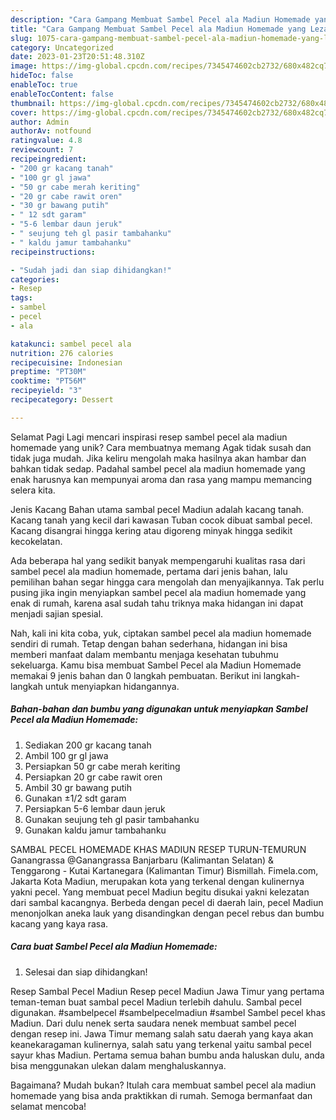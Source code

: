 ```yaml
---
description: "Cara Gampang Membuat Sambel Pecel ala Madiun Homemade yang Lezat, Lezat"
title: "Cara Gampang Membuat Sambel Pecel ala Madiun Homemade yang Lezat, Lezat"
slug: 1075-cara-gampang-membuat-sambel-pecel-ala-madiun-homemade-yang-lezat-lezat
category: Uncategorized
date: 2023-01-23T20:51:48.310Z
image: https://img-global.cpcdn.com/recipes/7345474602cb2732/680x482cq70/sambel-pecel-ala-madiun-homemade-foto-resep-utama.jpg
hideToc: false
enableToc: true
enableTocContent: false
thumbnail: https://img-global.cpcdn.com/recipes/7345474602cb2732/680x482cq70/sambel-pecel-ala-madiun-homemade-foto-resep-utama.jpg
cover: https://img-global.cpcdn.com/recipes/7345474602cb2732/680x482cq70/sambel-pecel-ala-madiun-homemade-foto-resep-utama.jpg
author: Admin
authorAv: notfound
ratingvalue: 4.8
reviewcount: 7
recipeingredient:
- "200 gr kacang tanah"
- "100 gr gl jawa"
- "50 gr cabe merah keriting"
- "20 gr cabe rawit oren"
- "30 gr bawang putih"
- " 12 sdt garam"
- "5-6 lembar daun jeruk"
- " seujung teh gl pasir tambahanku"
- " kaldu jamur tambahanku"
recipeinstructions:

- "Sudah jadi dan siap dihidangkan!"
categories:
- Resep
tags:
- sambel
- pecel
- ala

katakunci: sambel pecel ala 
nutrition: 276 calories
recipecuisine: Indonesian
preptime: "PT30M"
cooktime: "PT56M"
recipeyield: "3"
recipecategory: Dessert

---
```



Selamat Pagi Lagi mencari inspirasi resep sambel pecel ala madiun homemade yang unik? Cara membuatnya memang Agak tidak susah dan tidak juga mudah. Jika keliru mengolah maka hasilnya akan hambar dan bahkan tidak sedap. Padahal sambel pecel ala madiun homemade yang enak harusnya kan mempunyai aroma dan rasa yang mampu memancing selera kita.


Jenis Kacang Bahan utama sambal pecel Madiun adalah kacang tanah. Kacang tanah yang kecil dari kawasan Tuban cocok dibuat sambal pecel. Kacang disangrai hingga kering atau digoreng minyak hingga sedikit kecokelatan.

Ada beberapa hal yang sedikit banyak mempengaruhi kualitas rasa dari sambel pecel ala madiun homemade, pertama dari jenis bahan, lalu pemilihan bahan segar hingga cara mengolah dan menyajikannya. Tak perlu pusing jika ingin menyiapkan sambel pecel ala madiun homemade yang enak di rumah, karena asal sudah tahu triknya maka hidangan ini dapat menjadi sajian spesial.


Nah, kali ini kita coba, yuk, ciptakan sambel pecel ala madiun homemade sendiri di rumah. Tetap dengan bahan sederhana, hidangan ini bisa memberi manfaat dalam membantu menjaga kesehatan tubuhmu sekeluarga. Kamu bisa membuat Sambel Pecel ala Madiun Homemade memakai 9 jenis bahan dan 0 langkah pembuatan. Berikut ini langkah-langkah untuk menyiapkan hidangannya.

<!--inarticleads1-->

##### Bahan-bahan dan bumbu yang digunakan untuk menyiapkan Sambel Pecel ala Madiun Homemade:

1. Sediakan 200 gr kacang tanah
1. Ambil 100 gr gl jawa
1. Persiapkan 50 gr cabe merah keriting
1. Persiapkan 20 gr cabe rawit oren
1. Ambil 30 gr bawang putih
1. Gunakan  ±1/2 sdt garam
1. Persiapkan 5-6 lembar daun jeruk
1. Gunakan  seujung teh gl pasir tambahanku
1. Gunakan  kaldu jamur tambahanku


SAMBAL PECEL HOMEMADE KHAS MADIUN RESEP TURUN-TEMURUN Ganangrassa @Ganangrassa Banjarbaru (Kalimantan Selatan) &amp; Tenggarong - Kutai Kartanegara (Kalimantan Timur) Bismillah. Fimela.com, Jakarta Kota Madiun, merupakan kota yang terkenal dengan kulinernya yakni pecel. Yang membuat pecel Madiun begitu disukai yakni kelezatan dari sambal kacangnya. Berbeda dengan pecel di daerah lain, pecel Madiun menonjolkan aneka lauk yang disandingkan dengan pecel rebus dan bumbu kacang yang kaya rasa. 

<!--inarticleads2-->

##### Cara buat Sambel Pecel ala Madiun Homemade:


1. Selesai dan siap dihidangkan!

Resep Sambal Pecel Madiun Resep pecel Madiun Jawa Timur yang pertama teman-teman buat sambal pecel Madiun terlebih dahulu. Sambal pecel digunakan. #sambelpecel #sambelpecelmadiun #sambel Sambel pecel khas Madiun. Dari dulu nenek serta saudara nenek membuat sambel pecel dengan resep ini. Jawa Timur memang salah satu daerah yang kaya akan keanekaragaman kulinernya, salah satu yang terkenal yaitu sambal pecel sayur khas Madiun. Pertama semua bahan bumbu anda haluskan dulu, anda bisa menggunakan ulekan dalam menghaluskannya. 

Bagaimana? Mudah bukan? Itulah cara membuat sambel pecel ala madiun homemade yang bisa anda praktikkan di rumah. Semoga bermanfaat dan selamat mencoba!
